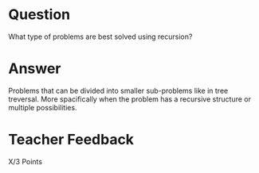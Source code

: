 # Question

What type of problems are best solved using recursion?

# Answer

Problems that can be divided into smaller sub-problems like in tree treversal. More spacifically when the problem has a recursive structure or multiple possibilities.

# Teacher Feedback

X/3 Points